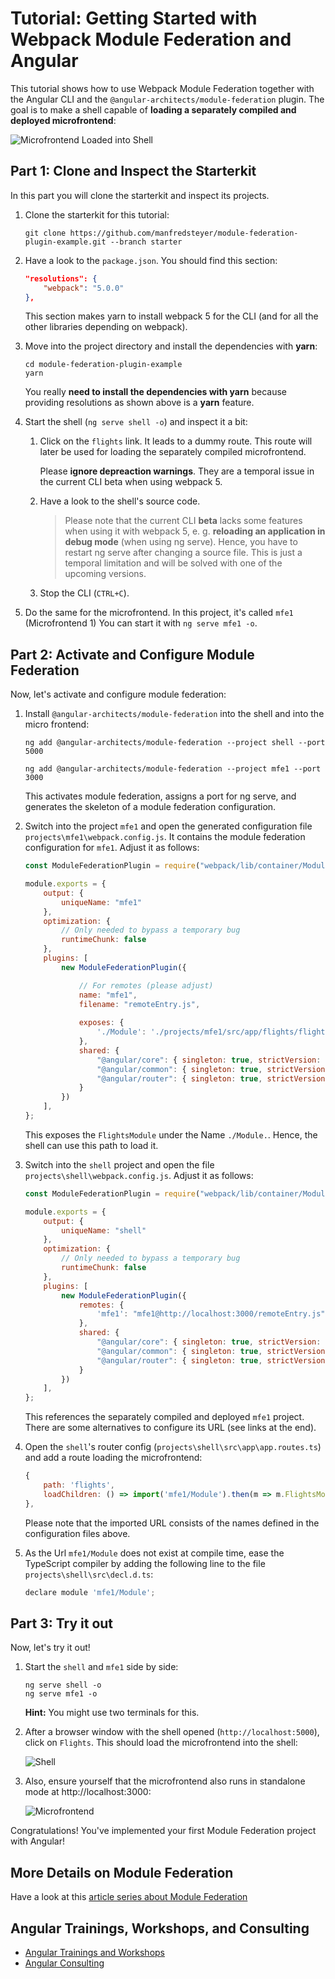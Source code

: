 # Tutorial: Getting Started with Webpack Module Federation and Angular

This tutorial shows how to use Webpack Module Federation together with the Angular CLI and the ``@angular-architects/module-federation`` plugin. The goal is to make a shell capable of **loading a separately compiled and deployed microfrontend**:

![Microfrontend Loaded into Shell](https://github.com/angular-architects/module-federation-plugin/raw/main/packages/mf/tutorial/result.png)


## Part 1: Clone and Inspect the Starterkit

In this part you will clone the starterkit and inspect its projects.

1. Clone the starterkit for this tutorial:

    ```
    git clone https://github.com/manfredsteyer/module-federation-plugin-example.git --branch starter
    ```

2. Have a look to the ``package.json``. You should find this section:

    ```json
    "resolutions": {
        "webpack": "5.0.0"
    },
    ```

    This section makes yarn to install webpack 5 for the CLI (and for all the other libraries depending on webpack).

3. Move into the project directory and install the dependencies with **yarn**:

    ```
    cd module-federation-plugin-example
    yarn
    ```

    You really **need to install the dependencies with yarn** because providing resolutions as shown above is a **yarn** feature.

4. Start the shell (``ng serve shell -o``) and inspect it a bit:
   1. Click on the ``flights`` link. It leads to a dummy route. This route will later be used for loading the separately compiled microfrontend.

        Please **ignore depreaction warnings**. They are a temporal issue in the current CLI beta when using webpack 5.
   
   2. Have a look to the shell's source code. 

        > Please note that the current CLI **beta** lacks some features when using it with webpack 5, e. g. **reloading an application in debug mode** (when using ng serve). Hence, you have to restart ng serve after changing a source file. This is just a temporal limitation and will be solved with one of the upcoming versions.
   
   3. Stop the CLI (``CTRL+C``).

5. Do the same for the microfrontend. In this project, it's called ``mfe1`` (Microfrontend 1) You can start it with ``ng serve mfe1 -o``.

## Part 2: Activate and Configure Module Federation

Now, let's activate and configure module federation:

1. Install ``@angular-architects/module-federation`` into the shell and into the micro frontend:

    ```
    ng add @angular-architects/module-federation --project shell --port 5000

    ng add @angular-architects/module-federation --project mfe1 --port 3000
    ```

    This activates module federation, assigns a port for ng serve, and generates the skeleton of a module federation configuration.

2. Switch into the project ``mfe1`` and open the generated configuration file ``projects\mfe1\webpack.config.js``. It contains the module federation configuration for ``mfe1``. Adjust it as follows:

    ```javascript
    const ModuleFederationPlugin = require("webpack/lib/container/ModuleFederationPlugin");

    module.exports = {
        output: {
            uniqueName: "mfe1"
        },
        optimization: {
            // Only needed to bypass a temporary bug
            runtimeChunk: false
        },
        plugins: [
            new ModuleFederationPlugin({

                // For remotes (please adjust)
                name: "mfe1",
                filename: "remoteEntry.js",
                
                exposes: {
                    './Module': './projects/mfe1/src/app/flights/flights.module.ts',
                },        
                shared: {
                    "@angular/core": { singleton: true, strictVersion: true }, 
                    "@angular/common": { singleton: true, strictVersion: true }, 
                    "@angular/router": { singleton: true, strictVersion: true }
                }
            })
        ],
    };
    ```

    This exposes the ``FlightsModule`` under the Name ``./Module.``. Hence, the shell can use this path to load it. 

3. Switch into the ``shell`` project and open the file ``projects\shell\webpack.config.js``. Adjust it as follows:

    ```javascript
    const ModuleFederationPlugin = require("webpack/lib/container/ModuleFederationPlugin");

    module.exports = {
        output: {
            uniqueName: "shell"
        },
        optimization: {
            // Only needed to bypass a temporary bug
            runtimeChunk: false
        },
        plugins: [
            new ModuleFederationPlugin({
                remotes: {
                    'mfe1': "mfe1@http://localhost:3000/remoteEntry.js" 
                },
                shared: {
                    "@angular/core": { singleton: true, strictVersion: true }, 
                    "@angular/common": { singleton: true, strictVersion: true }, 
                    "@angular/router": { singleton: true, strictVersion: true }
                }
            })
        ],
    };
    ```

    This references the separately compiled and deployed ``mfe1`` project. There are some alternatives to configure its URL (see links at the end).

4. Open the ``shell``'s router config (``projects\shell\src\app\app.routes.ts``) and add a route loading the microfrontend:

    ```javascript
    {
        path: 'flights',
        loadChildren: () => import('mfe1/Module').then(m => m.FlightsModule)
    },
    ```

    Please note that the imported URL consists of the names defined in the configuration files above.

5. As the Url ``mfe1/Module`` does not exist at compile time, ease the TypeScript compiler by adding the following line to the file ``projects\shell\src\decl.d.ts``:

    ```javascript
    declare module 'mfe1/Module';
    ```

## Part 3: Try it out

Now, let's try it out!

1. Start the ``shell`` and ``mfe1`` side by side:

    ```
    ng serve shell -o
    ng serve mfe1 -o
    ```

    **Hint:** You might use two terminals for this.

2. After a browser window with the shell opened (``http://localhost:5000``), click on ``Flights``. This should load the microfrontend into the shell:

    ![Shell](https://github.com/angular-architects/module-federation-plugin/raw/main/packages/mf/tutorial/shell.png)

3. Also, ensure yourself that the microfrontend also runs in standalone mode at http://localhost:3000:

    ![Microfrontend](https://github.com/angular-architects/module-federation-plugin/raw/main/packages/mf/tutorial/mfe1.png)
   

Congratulations! You've implemented your first Module Federation project with Angular!

## More Details on Module Federation

Have a look at this [article series about Module Federation](https://www.angulararchitects.io/aktuelles/the-microfrontend-revolution-part-2-module-federation-with-angular/)

## Angular Trainings, Workshops, and Consulting

- [Angular Trainings and Workshops](https://www.angulararchitects.io/en/angular-workshops/)
- [Angular Consulting](https://www.angulararchitects.io/en/consulting/)